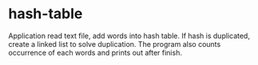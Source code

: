 # hash-table
Application read text file, add words into hash table. If hash is duplicated, create a linked list to solve duplication. The program also counts occurrence of each words and prints out after finish.
